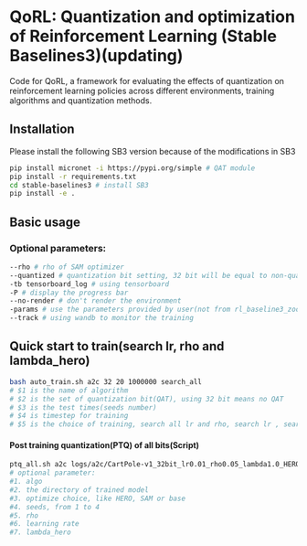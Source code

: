 # QoRL: Quantization and optimization of Reinforcement Learning (Stable Baselines3)(updating)

Code for QoRL, a framework for evaluating the effects of quantization on reinforcement learning policies across different environments, training algorithms and quantization methods.

## Installation

Please install the following SB3 version because of the modifications in SB3 <br/>
```sh
pip install micronet -i https://pypi.org/simple # QAT module
pip install -r requirements.txt
cd stable-baselines3 # install SB3
pip install -e .
```

## Basic usage

### Optional parameters:
```sh
--rho # rho of SAM optimizer
--quantized # quantization bit setting, 32 bit will be equal to non-quantization
-tb tensorboard_log # using tensorboard
-P # display the progress bar
--no-render # don't render the environment
-params # use the parameters provided by user(not from rl_baseline3_zoo). e.g.-params learning_rate:0.01 buffer_size:256
--track # using wandb to monitor the training
```
## Quick start to train(search lr, rho and lambda_hero)
```sh
bash auto_train.sh a2c 32 20 1000000 search_all
# $1 is the name of algorithm
# $2 is the set of quantization bit(QAT), using 32 bit means no QAT
# $3 is the test times(seeds number)
# $4 is timestep for training
# $5 is the choice of training, search all lr and rho, search lr , search rho, search lambda_hero
```

[//]: # ()
[//]: # (### Train model from scratch&#40;QAT&#41;)

[//]: # (```sh)

[//]: # (python train.py --algo dqn --env CartPole-v1 --device cuda --optimize-choice base --quantize 32 -P --rho 0.05 --track)

[//]: # (```)

[//]: # ()
[//]: # ()
[//]: # (### Enjoy model trained with quantization&#40;PTQ&#41;)

[//]: # ()
[//]: # (```sh)

[//]: # (python enjoy.py --algo dqn --env CartPole-v1 -f quantized/8 --exp-id 2)

[//]: # (```)

[//]: # ()
[//]: # (### Post training quantization&#40;PTQ&#41; )

[//]: # (```sh)

[//]: # (python new_ptq.py --algo dqn --env CartPole-v1 --quantized 8 )

[//]: # (```)

[//]: # ()
[//]: # (### Collate model with different quantization bits and build reward diagram)

[//]: # ()
[//]: # (#### PTQ:)

[//]: # (```sh)

[//]: # (python collate_model.py --algo dqn --env CartPole-v1 --device cuda -f quantized --no-render)

[//]: # (```)

#### Post training quantization(PTQ) of all bits(Script)
```sh
ptq_all.sh a2c logs/a2c/CartPole-v1_32bit_lr0.01_rho0.05_lambda1.0_HERO_1 HERO 1 0.05 0.01 1.0
# optional parameter:
#1. algo 
#2. the directory of trained model
#3. optimize choice, like HERO, SAM or base
#4. seeds, from 1 to 4
#5. rho
#6. learning rate
#7. lambda_hero
```

